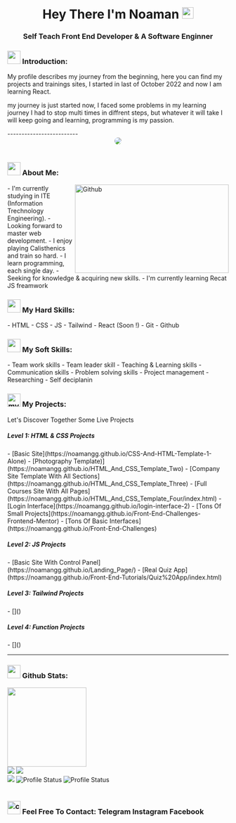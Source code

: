 <h1 align="center">Hey There I'm Noaman <img src="https://media.giphy.com/media/hvRJCLFzcasrR4ia7z/giphy.gif" width="26" /></h1>
<h3 align="center">Self Teach Front End Developer & A Software Enginner</h3>
<h3><img src="https://media.giphy.com/media/ABiB3kRDZ9HQXsmb7b/giphy.gif" width="30">
 Introduction:
</h3>
<p>My profile describes my journey from the beginning, here you can find my projects and trainings sites, I started in last of October 2022 and now I am learning React.</p>
<p>my journey is just started now, I faced some problems in my learning journey I had to stop multi times in diffrent steps, but whatever it will take I will keep going and learning, programming is my passion.</p>
-------------------------
<!-- Gif -->
<div align="center" >
<img style="border-radius: 10px" src="https://media.giphy.com/media/ZVik7pBtu9dNS/giphy.gif">
</div>
<br />
<!-- About Me Section -->
<h3>
<img src="https://media.giphy.com/media/ABiB3kRDZ9HQXsmb7b/giphy.gif" width="30">
  About Me:
</h3>
  <img width="350" height="201.25" align="right" alt="Github" src="https://github.githubassets.com/images/modules/profile/profile-first-issue-dark.svg" />
- I'm currently studying in ITE (Information Trechnology Engineering).
- Looking forward to master web development.
- I enjoy playing Calisthenics and train so hard.
- I learn programming, each single day.
- Seeking for knowledge & acquiring new skills.
- I'm currently learning Recat JS freamwork
<br />
<!-- My Skills -->
<div>
<h3>
  <img src="https://media2.giphy.com/media/QssGEmpkyEOhBCb7e1/giphy.gif?cid=ecf05e47a0n3gi1bfqntqmob8g9aid1oyj2wr3ds3mg700bl&rid=giphy.gif" width="30">
  My Hard Skills:
</h3>
</div>
- HTML
- CSS
- JS
- Tailwind
- React (Soon !)
- Git
- Github


<div>
<h3>
  <img src="https://media2.giphy.com/media/QssGEmpkyEOhBCb7e1/giphy.gif?cid=ecf05e47a0n3gi1bfqntqmob8g9aid1oyj2wr3ds3mg700bl&rid=giphy.gif" width="30">
  My Soft Skills:
</h3>
</div>
- Team work skills
- Team leader skill
- Teaching & Learning skills
- Communication skills
- Problem solving skills
- Project management
- Researching
- Self deciplanin

<!-- Project Section -->
<div>
  <h3>
    <img width="30" src="https://media.giphy.com/media/zXzMKb3CQoBSVsuW0V/giphy.gif" alt="my projects icon">
    My Projects:
  </h3>
</div>
<p>Let's Discover Together Some Live Projects</p>
<h5>
Level 1: HTML & CSS Projects
</h5>
<div>
- [Basic Site](https://noamangg.github.io/CSS-And-HTML-Template-1-Alone)
- [Photography Template)](https://noamangg.github.io/HTML_And_CSS_Template_Two)
- [Company Site Template With All Sections](https://noamangg.github.io/HTML_And_CSS_Template_Three)
- [Full Courses Site With All Pages](https://noamangg.github.io/HTML_And_CSS_Template_Four/index.html)
- [Login Interface](https://noamangg.github.io/login-interface-2)
- [Tons Of Small Projects](https://noamangg.github.io/Front-End-Challenges-Frontend-Mentor)
- [Tons Of Basic Interfaces](https://noamangg.github.io/Front-End-Challenges)
 </div>
<h5>
Level 2: JS Projects
</h5>
- [Basic Site With Control Panel](https://noamangg.github.io/Landing_Page/)
- [Real Quiz App](https://noamangg.github.io/Front-End-Tutorials/Quiz%20App/index.html)
<h5>
Level 3: Tailwind Projects
</h5>
- []()
<h5>
Level 4: Function Projects
</h5>
- []()


------------
<!-- Github State -->
<div>
<h3>
  <img src="https://i.pinimg.com/originals/65/c4/f4/65c4f452571be1261e9c623f7da488ac.gif" width="30"> 
  Github Stats:
</h3>

<img height="180" src="https://github-readme-streak-stats.herokuapp.com?user=noamangg&theme=dark&hide_border=true&border_radius=5&date_format=M%20j%5B%2C%20Y%5D">
  <br />
<img src="https://github-readme-stats.vercel.app/api/top-langs/?username=noamangg&layout=compact&theme=dark">
  <img src="https://github-readme-stats.vercel.app/api?username=noamangg&show_icons=true&theme=dark">
  
<div align="left">
<img src="http://github-profile-summary-cards.vercel.app/api/cards/profile-details?username=noamangg&theme=nord_dark">
<img src="http://github-profile-summary-cards.vercel.app/api/cards/stats?username=noamangg&theme=nord_dark" alt="Profile Status">
<img src="http://github-profile-summary-cards.vercel.app/api/cards/productive-time?username=noamangg&theme=nord_dark&utcOffset=8" alt="Profile Status">
</div>

<br />
<!-- Contact Me -->
<div>
  <h3>
    <img width="30" src="https://media.giphy.com/media/Kd5t8Q0aUDui9yaf9n/giphy.gif" alt="contact us icon">
    Feel Free To Contact:
    Telegram Instagram Facebook
  </h3>
</div>
</div>
